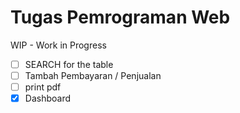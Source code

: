 # Tugas Pemrograman Web

WIP - Work in Progress
- [ ] SEARCH for the table
- [ ] Tambah Pembayaran / Penjualan
- [ ] print pdf
- [x] Dashboard
